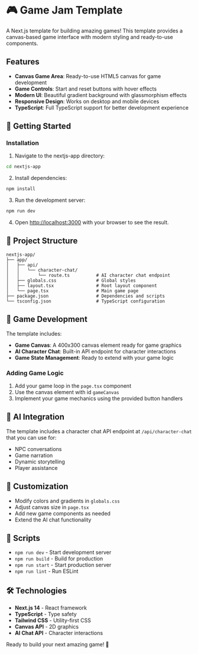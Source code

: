 # 🎮 Game Jam Template

A Next.js template for building amazing games! This template provides a canvas-based game interface with modern styling and ready-to-use components.

## Features

- **Canvas Game Area**: Ready-to-use HTML5 canvas for game development
- **Game Controls**: Start and reset buttons with hover effects
- **Modern UI**: Beautiful gradient background with glassmorphism effects
- **Responsive Design**: Works on desktop and mobile devices
- **TypeScript**: Full TypeScript support for better development experience

## 🚀 Getting Started

### Installation

1. Navigate to the nextjs-app directory:
```bash
cd nextjs-app
```

2. Install dependencies:
```bash
npm install
```

3. Run the development server:
```bash
npm run dev
```

4. Open [http://localhost:3000](http://localhost:3000) with your browser to see the result.

## 📁 Project Structure

```
nextjs-app/
├── app/
│   ├── api/
│   │   └── character-chat/
│   │       └── route.ts          # AI character chat endpoint
│   ├── globals.css               # Global styles
│   ├── layout.tsx                # Root layout component
│   └── page.tsx                  # Main game page
├── package.json                  # Dependencies and scripts
└── tsconfig.json                 # TypeScript configuration
```

## 🎯 Game Development

The template includes:

- **Game Canvas**: A 400x300 canvas element ready for game graphics
- **AI Character Chat**: Built-in API endpoint for character interactions
- **Game State Management**: Ready to extend with your game logic

### Adding Game Logic

1. Add your game loop in the `page.tsx` component
2. Use the canvas element with id `gameCanvas`
3. Implement your game mechanics using the provided button handlers

## 🤖 AI Integration

The template includes a character chat API endpoint at `/api/character-chat` that you can use for:

- NPC conversations
- Game narration
- Dynamic storytelling
- Player assistance

## 🎨 Customization

- Modify colors and gradients in `globals.css`
- Adjust canvas size in `page.tsx`
- Add new game components as needed
- Extend the AI chat functionality

## 📝 Scripts

- `npm run dev` - Start development server
- `npm run build` - Build for production
- `npm run start` - Start production server
- `npm run lint` - Run ESLint

## 🛠️ Technologies

- **Next.js 14** - React framework
- **TypeScript** - Type safety
- **Tailwind CSS** - Utility-first CSS
- **Canvas API** - 2D graphics
- **AI Chat API** - Character interactions

Ready to build your next amazing game! 🚀 